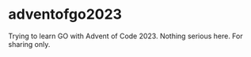 # adventofgo2023
Trying to learn GO with Advent of Code 2023. Nothing serious here. For sharing only.
